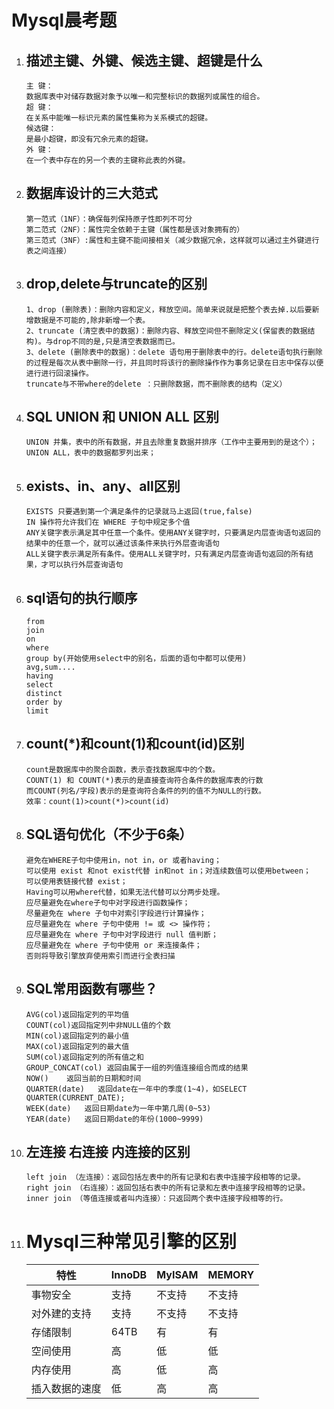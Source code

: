 # Mysql晨考题

1. ## 描述主键、外键、候选主键、超键是什么

   ```
   主 键：
   数据库表中对储存数据对象予以唯一和完整标识的数据列或属性的组合。
   超 键：
   在关系中能唯一标识元素的属性集称为关系模式的超键。
   候选键：
   是最小超键，即没有冗余元素的超键。
   外 键：
   在一个表中存在的另一个表的主键称此表的外键。
   ```

   

2. ## 数据库设计的三大范式

   ```
   第一范式（1NF）：确保每列保持原子性即列不可分
   第二范式（2NF）：属性完全依赖于主键（属性都是该对象拥有的）
   第三范式（3NF）:属性和主键不能间接相关（减少数据冗余，这样就可以通过主外键进行表之间连接）
   ```

   

3. ## drop,delete与truncate的区别

   ```
   1、drop (删除表)：删除内容和定义，释放空间。简单来说就是把整个表去掉.以后要新增数据是不可能的,除非新增一个表。
   2、truncate (清空表中的数据)：删除内容、释放空间但不删除定义(保留表的数据结构)。与drop不同的是,只是清空表数据而已。
   3、delete (删除表中的数据)：delete 语句用于删除表中的行。delete语句执行删除的过程是每次从表中删除一行，并且同时将该行的删除操作作为事务记录在日志中保存以便进行进行回滚操作。
   truncate与不带where的delete ：只删除数据，而不删除表的结构（定义）
   ```

   

4. ## SQL UNION 和 UNION ALL 区别

   ```
   UNION 并集，表中的所有数据，并且去除重复数据并排序（工作中主要用到的是这个）；
   UNION ALL，表中的数据都罗列出来；
   ```

   

5. ## exists、in、any、all区别 

   ```
   EXISTS 只要遇到第一个满足条件的记录就马上返回(true,false)
   IN 操作符允许我们在 WHERE 子句中规定多个值
   ANY关键字表示满足其中任意一个条件。使用ANY关键字时，只要满足内层查询语句返回的结果中的任意一个，就可以通过该条件来执行外层查询语句
   ALL关键字表示满足所有条件。使用ALL关键字时，只有满足内层查询语句返回的所有结果，才可以执行外层查询语句
   ```

   

6. ## sql语句的执行顺序

   ```
   from 
   join 
   on 
   where 
   group by(开始使用select中的别名，后面的语句中都可以使用)
   avg,sum.... 
   having 
   select 
   distinct 
   order by
   limit 
   ```

   

7. ## count(*)和count(1)和count(id)区别

   ```
   count是数据库中的聚合函数，表示查找数据库中的个数。
   COUNT(1) 和 COUNT(*)表示的是直接查询符合条件的数据库表的行数
   而COUNT(列名/字段)表示的是查询符合条件的列的值不为NULL的行数。
   效率：count(1)>count(*)>count(id)
   ```

   

8. ## SQL语句优化（不少于6条）

   ```
   避免在WHERE子句中使用in，not in，or 或者having；
   可以使用 exist 和not exist代替 in和not in；对连续数值可以使用between；
   可以使用表链接代替 exist；
   Having可以用where代替，如果无法代替可以分两步处理。
   应尽量避免在where子句中对字段进行函数操作；
   尽量避免在 where 子句中对索引字段进行计算操作；
   应尽量避免在 where 子句中使用 != 或 <> 操作符；
   应尽量避免在 where 子句中对字段进行 null 值判断；
   应尽量避免在 where 子句中使用 or 来连接条件；
   否则将导致引擎放弃使用索引而进行全表扫描
   ```

   

9. ## SQL常用函数有哪些？

   ```
   AVG(col)返回指定列的平均值
   COUNT(col)返回指定列中非NULL值的个数
   MIN(col)返回指定列的最小值
   MAX(col)返回指定列的最大值
   SUM(col)返回指定列的所有值之和
   GROUP_CONCAT(col) 返回由属于一组的列值连接组合而成的结果
   NOW()    返回当前的日期和时间
   QUARTER(date)   返回date在一年中的季度(1~4)，如SELECT QUARTER(CURRENT_DATE);
   WEEK(date)   返回日期date为一年中第几周(0~53)
   YEAR(date)   返回日期date的年份(1000~9999)
   ```

   

10. ## 左连接 右连接 内连接的区别

    ```
    left join （左连接）：返回包括左表中的所有记录和右表中连接字段相等的记录。
    right join （右连接）：返回包括右表中的所有记录和左表中连接字段相等的记录。
    inner join （等值连接或者叫内连接）：只返回两个表中连接字段相等的行。
    ```

    

11. # Mysql三种常见引擎的区别

    | 特性           | InnoDB | MyISAM | MEMORY |
    | -------------- | ------ | ------ | ------ |
    | 事物安全       | 支持   | 不支持 | 不支持 |
    | 对外建的支持   | 支持   | 不支持 | 不支持 |
    | 存储限制       | 64TB   | 有     | 有     |
    | 空间使用       | 高     | 低     | 低     |
    | 内存使用       | 高     | 低     | 高     |
    | 插入数据的速度 | 低     | 高     | 高     |

